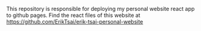 This repository is responsible for deploying my personal website react app to github pages. Find the react files of this website at https://github.com/ErikTsai/erik-tsai-personal-website
